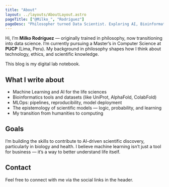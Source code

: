 ```yaml
---
title: "About"
layout: ../layouts/AboutLayout.astro
pageTitle: ["@Milko_", "Rodríguez"]
pageDesc: "Philosopher turned Data Scientist. Exploring AI, Bioinformatics, and Scientific Discovery."
---
```


Hi, I’m **Milko Rodríguez** — originally trained in philosophy, now transitioning into data science. I’m currently pursuing a Master’s in Computer Science at **PUCP** (Lima, Peru). My background in philosophy shapes how I think about technology, ethics, and scientific knowledge.

This blog is my digital lab notebook.

## What I write about

- Machine Learning and AI for the life sciences  
- Bioinformatics tools and datasets (like UniProt, AlphaFold, ColabFold)  
- MLOps: pipelines, reproducibility, model deployment  
- The epistemology of scientific models — logic, probability, and learning  
- My transition from humanities to computing  

## Goals

I’m building the skills to contribute to AI-driven scientific discovery, particularly in biology and health. I believe machine learning isn’t just a tool for business — it’s a way to better understand life itself.

## Contact

Feel free to connect with me via the social links in the header.
